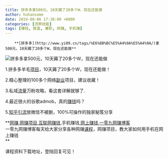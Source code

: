 ```yaml
---
title: 拼多多拿500元，10天薅了20多个W，现在还能做
author: huhansome
date: 2019-08-06 17:38:00 +0800
categories: [流弊技能]
tags: [赚钱, 致富, 兼职, 网赚, 手机赚]
---
```



        **[拼多多](http://www.yi09.cn/tags/%E6%8B%BC%E5%A4%9A%E5%A4%9A/)拿500元，10天薅了20多个W，现在还能做**

![拼多多拿500元，10天薅了20多个W，现在还能做](http://www.yi09.cn/zb_users/upload/2021/08/20210816005955162904679599832.jpeg)

1.拼多多羊毛[项目](http://www.yi09.cn/tags/%E9%A1%B9%E7%9B%AE/)，10天薅了20多个W，现在还能做！

2.精心整理的100多个网络[副业](http://www.yi09.cn/tags/%E5%89%AF%E4%B8%9A/)项目，建议收藏！

3.私域[流量](http://www.yi09.cn/tags/%E6%B5%81%E9%87%8F/)万粉攻略，看这套详解就够了.

4.最近很火的谷歌admob，真的[赚钱](http://www.yi09.cn/tags/%E8%B5%9A%E9%92%B1/)吗？

5.[知乎](http://www.yi09.cn/tags/%E7%9F%A5%E4%B9%8E/)[引流](http://www.yi09.cn/tags/%E5%BC%95%E6%B5%81/)放微信不被删，100%可操作的独家秘笈分享

  

**[网赚](http://www.yi09.cn/tags/%E7%BD%91%E8%B5%9A/),[网赚项目](http://www.yi09.cn/tags/%E7%BD%91%E8%B5%9A%E9%A1%B9%E7%9B%AE/),[互联网赚钱](http://www.yi09.cn/tags/%E4%BA%92%E8%81%94%E7%BD%91%E8%B5%9A%E9%92%B1/),手机赚钱,[网上赚钱](http://www.yi09.cn/tags/%E7%BD%91%E4%B8%8A%E8%B5%9A%E9%92%B1/),[一零九网赚博客](http://www.yi09.cn/tags/%E4%B8%80%E9%9B%B6%E4%B9%9D%E7%BD%91%E8%B5%9A%E5%8D%9A%E5%AE%A2/)  
一零九网赚博客每天给大家分享各种网赚[课程](http://www.yi09.cn/tags/%E8%AF%BE%E7%A8%8B/)，网赚项目，教大家如何用手机在网上赚钱  
**  
  
  

课程资料下载地址，登陆回复可见！

